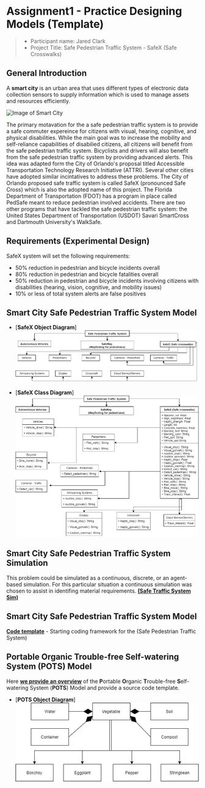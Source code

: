 # Assignment1 - Practice Designing Models (Template)


> * Participant name: Jared Clark
> * Project Title: Safe Pedestrian Traffic System - SafeX (Safe Crosswalks)

## General Introduction

A **smart city** is an urban area that uses different types of electronic data collection sensors to supply information which is used to manage assets and resources efficiently.

![Image of Smart City](images/smartcity.png)

The primary motavation for the a safe pedestrian traffic system is to provide a safe commuter expereince for citizens with visual, hearing, cognitive, and physical disabilities. While the main goal was to increase the mobility and self-reliance capabilities of disabilied citizens, all citizens will benefit from the safe pedestrian traffic system. Bicyclists and drivers will also benefit from the safe pedestrian traffic system by providing advanced alerts.
This idea was adapted form the City of Orlando's proposal titled Accessible Transportation Technology Research Initiative (ATTRI). Several other cities have adopted similar incintatives to address these problems. The City of Orlando proposed safe traffic system is called SafeX (pronounced Safe Cross) which is also the adopted name of this project.
The Florida Department of Transportation (FDOT) has a program in place called PedSafe meant to reduce pedestrian involved accidents. There are two other programs that have tackled the safe pedestrian traffic system: the United States Department of Transportation (USDOT) Savari SmartCross and Dartmouth University's WalkSafe.

## Requirements (Experimental Design)

SafeX system will set the following requirements:
* 50% reduction in pedestrian and bicycle incidents overall
* 80% reduction in pedestrian and bicycle fatalities overall
* 50% reduction in pedestrian and bicycle incidents involving citizens with disabilities (hearing, vision, cognitive, and mobility issues)
* 10% or less of total system alerts are false positives


## Smart City Safe Pedestrian Traffic System Model


* [**SafeX Object Diagram**]![My model](images/SafeTrafficSysObjDiagram.png)

* [**SafeX Class Diagram**] ![Class Diagram](images/SafePedTrafficSysClassDiagram.png)


## Smart City Safe Pedestrian Traffic System Simulation

This problem could be simulated as a continuous, discrete, or an agent-based simulation. For this particular situation a continuous simulation was chosen to assist in identifing material requirements. [**(Safe Traffic System Sim)**](assignment-1-practice-designing-models-jaredwclark/analysis/README.md)


## Smart City Safe Pedestrian Traffic System Model
[**Code template**](assignment-1-practice-designing-models-jaredwclark/code/README.md) - Starting coding framework for the (Safe Pedestrian Traffic System)

## **P**ortable **O**rganic **T**rouble-free **S**elf-watering System (**POTS**) Model
Here [**we provide an overview**](code/POTS_system/README.md) of the **P**ortable **O**rganic **T**rouble-free **S**elf-watering System (**POTS**) Model and provide a source code template.
* [**POTS Object Diagram**]
![POTS model](images/VegetableObjDiagram.png)